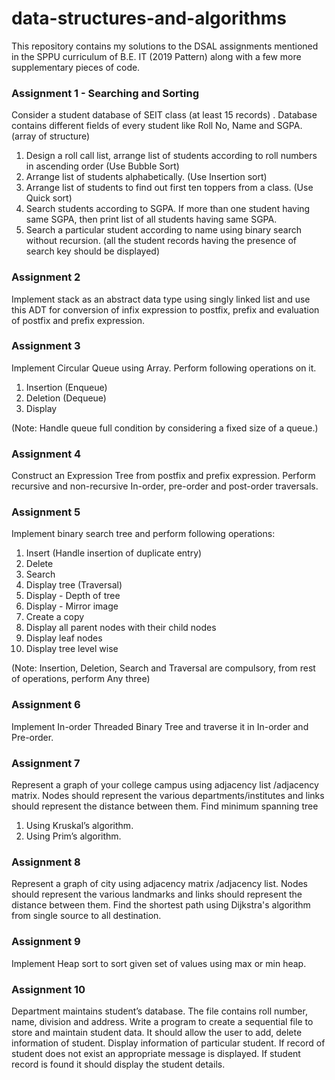 # data-structures-and-algorithms
This repository contains my solutions to the DSAL assignments mentioned in the SPPU curriculum of B.E. IT (2019 Pattern) along with a few more supplementary pieces of code. 

### Assignment 1 - Searching and Sorting
Consider a student database of SEIT class (at least 15 records) . Database contains different fields of every student like Roll No, Name and SGPA.(array of structure)

  1. Design a roll call list, arrange list of students according to roll numbers in ascending order (Use Bubble Sort)
  2. Arrange list of students alphabetically. (Use Insertion sort)
  3. Arrange list of students to find out first ten toppers from a class. (Use Quick sort)
  4. Search students according to SGPA. If more than one student having same SGPA, then print list of all students having same SGPA.
  5. Search a particular student according to name using binary search without recursion. (all the student records having the presence of search key should be displayed)
  
### Assignment 2
Implement stack as an abstract data type using singly linked list and use this ADT for conversion of infix expression to postfix, prefix and evaluation of postfix and prefix expression.

### Assignment 3
Implement Circular Queue using Array. Perform following operations on it.
  1. Insertion (Enqueue)
  2. Deletion (Dequeue)
  3. Display

(Note: Handle queue full condition by considering a fixed size of a queue.)

### Assignment 4
Construct an Expression Tree from postfix and prefix expression. Perform recursive and non-recursive In-order, pre-order and post-order traversals.

### Assignment 5
Implement binary search tree and perform following operations:
  1. Insert (Handle insertion of duplicate entry)
  2. Delete
  3. Search
  4. Display tree (Traversal)
  5. Display - Depth of tree
  6. Display - Mirror image
  7. Create a copy
  8. Display all parent nodes with their child nodes
  9. Display leaf nodes
  10. Display tree level wise

(Note: Insertion, Deletion, Search and Traversal are compulsory, from rest of operations, perform Any three)

### Assignment 6
Implement In-order Threaded Binary Tree and traverse it in In-order and Pre-order.

### Assignment 7
Represent a graph of your college campus using adjacency list /adjacency matrix. Nodes should represent the various departments/institutes and links should represent the distance between them. Find minimum spanning tree
  1. Using Kruskal’s algorithm.
  2. Using Prim’s algorithm.

### Assignment 8
Represent a graph of city using adjacency matrix /adjacency list. Nodes should represent the various landmarks and links should represent the distance between them. Find the shortest path using Dijkstra's algorithm from single source to all destination.

### Assignment 9
Implement Heap sort to sort given set of values using max or min heap.

### Assignment 10
Department maintains student’s database. The file contains roll number, name, division and address. Write a program to create a sequential file to store and maintain student data. It should allow the user to add, delete information of student. Display information of particular student. If record of student does not exist an appropriate message is displayed. If student record is found it should display the student details.
